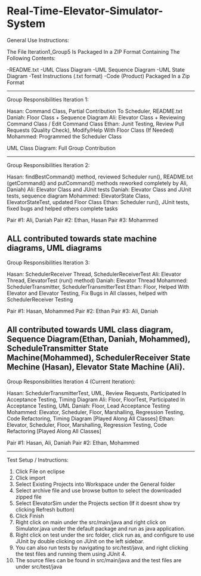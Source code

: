 # Real-Time-Elevator-Simulator-System

General Use Instructions:


The File Iteration1_Group5 Is Packaged In a ZIP Format Containing The Following Contents:

-README.txt
-UML Class Diagram
-UML Sequence Diagram
-UML State Diagram
-Test Instructions (.txt format) 
-Code (Product) Packaged In a Zip Format

------------------------------------------------------------------------------------------------------------
Group Responsibilities Iteration 1:

Hasan: Command Class, Partial Contribution To Scheduler, README.txt
Daniah: Floor Class + Sequence Diagram
Ali: Elevator Class + Reviewing Command Class / Edit Command Class
Ethan: Junit Testing, Review Pull Requests (Quality Check), Modify/Help With Floor Class (If Needed)
Mohammed: Programmed the Scheduler Class

UML Class Diagram: Full Group Contribution

-------------------------------------------------------------------------------------------------------------
Group Responsibilities Iteration 2:

Hasan: findBestCommand() method, reviewed Scheduler run(), README.txt (getCommand() and putCommand() methods reworked completely by Ali, Daniah)
Ali: Elevator Class and JUnit tests
Daniah: Elevator Class and JUnit tests, sequence diagram
Mohammed: ElevatorState Class, ElevatorStateTest, updated Floor Class
Ethan: Scheduler run(), JUnit tests, fixed bugs and helped others complete tasks

Pair #1: Ali, Daniah
Pair #2: Ethan, Hasan 
Pair #3: Mohammed

ALL contributed towards state machine diagrams, UML diagrams
--------------------------------------------------------------------------------------------------------------
Group Responsibilities Iteration 3:

Hasan: SchedulerReceiver Thread, SchedulerReceiverTest
Ali: Elevator Thread, ElevatorTest (run() method)
Daniah: Elevator Thread
Mohammed: SchedulerTransmitter, SchedulerTransmitterTest
Ethan: Floor, Helped With Elevator and Elevator Testing, Fix Bugs in All classes, helped with SchedulerReceiver Testing

Pair #1: Hasan, Mohammed
Pair #2: Ethan
Pair #3: Ali, Daniah

All contributed towards UML class diagram, Sequence Diagram(Ethan, Daniah, Mohammed), ScheduleTransmitter State Machine(Mohammed), SchedulerReceiver State Mechine (Hasan), Elevator State Machine (Ali).
---------------------------------------------------------------------------------------------------------------

Group Responsibilities Iteration 4 (Current Iteration):

Hasan: SchedulerTransmitterTest, UML, Review Requests, Participated In Acceptance Testing, Timing Diagram
Ali: Floor, FloorTest, Participated In Acceptance Testing, UML
Daniah: Floor, Lead Acceptance Testing
Mohammed: Elevator, Scheduler, Floor, Marshalling, Regression Testing, Code Refactoring, Timing Diagram [Played Along All Classes]
Ethan: Elevator, Scheduler, Floor, Marshalling, Regression Testing, Code Refactoring [Played Along All Classes]

Pair #1: Hasan, Ali, Daniah
Pair #2: Ethan, Mohammed


---------------------------------------------------------------------------------------------------------------

Test Setup / Instructions: 

1. Click File on eclipse
2. Click import
3. Select Existing Projects into Workspace under the General folder
4. Select archive file and use browse button to select the downloaded zipped file
5. Select ElevatorSim under the Projects section (If it doesnt show try clicking Refresh button)
6. Click Finish
7. Right click on main under the src/main/java and right click on Simulator.java under the default package and run as java application.
8. Right click on test under the src folder, click run as, and configure to use JUnit by double clicking on JUnit on the left sidebar.
9. You can also run tests by navigating to src/test/java, and right clicking the test files and running them using JUnit 4.
10. The source files can be found in src/main/java and the test files are under src/test/java
